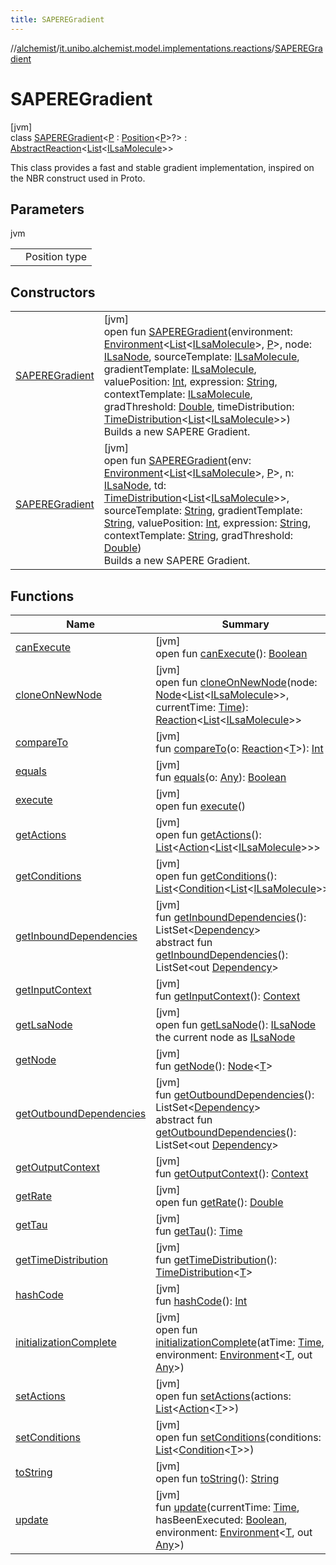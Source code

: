 ```yaml
---
title: SAPEREGradient
---
```

//[alchemist](../../../index.html)/[it.unibo.alchemist.model.implementations.reactions](../index.html)/[SAPEREGradient](index.html)



# SAPEREGradient



[jvm]\
class [SAPEREGradient](index.html)<[P](index.html) : [Position](../../it.unibo.alchemist.model.interfaces/-position/index.html)<[P](../../it.unibo.alchemist.model.implementations.actions/-lsa-ascending-gradient-dist/index.html)>?> : [AbstractReaction](../-abstract-reaction/index.html)<[List](https://docs.oracle.com/javase/8/docs/api/java/util/List.html)<[ILsaMolecule](../../it.unibo.alchemist.model.interfaces/-i-lsa-molecule/index.html)>> 

This class provides a fast and stable gradient implementation, inspired on the NBR construct used in Proto.



## Parameters


jvm

| | |
|---|---|
| <P> | Position type |



## Constructors


| | |
|---|---|
| [SAPEREGradient](-s-a-p-e-r-e-gradient.html) | [jvm]<br>open fun [SAPEREGradient](-s-a-p-e-r-e-gradient.html)(environment: [Environment](../../it.unibo.alchemist.model.interfaces/-environment/index.html)<[List](https://docs.oracle.com/javase/8/docs/api/java/util/List.html)<[ILsaMolecule](../../it.unibo.alchemist.model.interfaces/-i-lsa-molecule/index.html)>, [P](../../it.unibo.alchemist.model.implementations.actions/-lsa-ascending-gradient-dist/index.html)>, node: [ILsaNode](../../it.unibo.alchemist.model.interfaces/-i-lsa-node/index.html), sourceTemplate: [ILsaMolecule](../../it.unibo.alchemist.model.interfaces/-i-lsa-molecule/index.html), gradientTemplate: [ILsaMolecule](../../it.unibo.alchemist.model.interfaces/-i-lsa-molecule/index.html), valuePosition: [Int](https://kotlinlang.org/api/latest/jvm/stdlib/kotlin/-int/index.html), expression: [String](https://docs.oracle.com/javase/8/docs/api/java/lang/String.html), contextTemplate: [ILsaMolecule](../../it.unibo.alchemist.model.interfaces/-i-lsa-molecule/index.html), gradThreshold: [Double](https://kotlinlang.org/api/latest/jvm/stdlib/kotlin/-double/index.html), timeDistribution: [TimeDistribution](../../it.unibo.alchemist.model.interfaces/-time-distribution/index.html)<[List](https://docs.oracle.com/javase/8/docs/api/java/util/List.html)<[ILsaMolecule](../../it.unibo.alchemist.model.interfaces/-i-lsa-molecule/index.html)>>)<br>Builds a new SAPERE Gradient. |
| [SAPEREGradient](-s-a-p-e-r-e-gradient.html) | [jvm]<br>open fun [SAPEREGradient](-s-a-p-e-r-e-gradient.html)(env: [Environment](../../it.unibo.alchemist.model.interfaces/-environment/index.html)<[List](https://docs.oracle.com/javase/8/docs/api/java/util/List.html)<[ILsaMolecule](../../it.unibo.alchemist.model.interfaces/-i-lsa-molecule/index.html)>, [P](../../it.unibo.alchemist.model.implementations.actions/-lsa-ascending-gradient-dist/index.html)>, n: [ILsaNode](../../it.unibo.alchemist.model.interfaces/-i-lsa-node/index.html), td: [TimeDistribution](../../it.unibo.alchemist.model.interfaces/-time-distribution/index.html)<[List](https://docs.oracle.com/javase/8/docs/api/java/util/List.html)<[ILsaMolecule](../../it.unibo.alchemist.model.interfaces/-i-lsa-molecule/index.html)>>, sourceTemplate: [String](https://docs.oracle.com/javase/8/docs/api/java/lang/String.html), gradientTemplate: [String](https://docs.oracle.com/javase/8/docs/api/java/lang/String.html), valuePosition: [Int](https://kotlinlang.org/api/latest/jvm/stdlib/kotlin/-int/index.html), expression: [String](https://docs.oracle.com/javase/8/docs/api/java/lang/String.html), contextTemplate: [String](https://docs.oracle.com/javase/8/docs/api/java/lang/String.html), gradThreshold: [Double](https://kotlinlang.org/api/latest/jvm/stdlib/kotlin/-double/index.html))<br>Builds a new SAPERE Gradient. |


## Functions


| Name | Summary |
|---|---|
| [canExecute](can-execute.html) | [jvm]<br>open fun [canExecute](can-execute.html)(): [Boolean](https://kotlinlang.org/api/latest/jvm/stdlib/kotlin/-boolean/index.html) |
| [cloneOnNewNode](clone-on-new-node.html) | [jvm]<br>open fun [cloneOnNewNode](clone-on-new-node.html)(node: [Node](../../it.unibo.alchemist.model.interfaces/-node/index.html)<[List](https://docs.oracle.com/javase/8/docs/api/java/util/List.html)<[ILsaMolecule](../../it.unibo.alchemist.model.interfaces/-i-lsa-molecule/index.html)>>, currentTime: [Time](../../it.unibo.alchemist.model.interfaces/-time/index.html)): [Reaction](../../it.unibo.alchemist.model.interfaces/-reaction/index.html)<[List](https://docs.oracle.com/javase/8/docs/api/java/util/List.html)<[ILsaMolecule](../../it.unibo.alchemist.model.interfaces/-i-lsa-molecule/index.html)>> |
| [compareTo](../-abstract-reaction/compare-to.html) | [jvm]<br>fun [compareTo](../-abstract-reaction/compare-to.html)(o: [Reaction](../../it.unibo.alchemist.model.interfaces/-reaction/index.html)<[T](../../it.unibo.alchemist.model.implementations.actions/-abstract-action/index.html)>): [Int](https://kotlinlang.org/api/latest/jvm/stdlib/kotlin/-int/index.html) |
| [equals](../-abstract-reaction/equals.html) | [jvm]<br>fun [equals](../-abstract-reaction/equals.html)(o: [Any](https://kotlinlang.org/api/latest/jvm/stdlib/kotlin/-any/index.html)): [Boolean](https://kotlinlang.org/api/latest/jvm/stdlib/kotlin/-boolean/index.html) |
| [execute](execute.html) | [jvm]<br>open fun [execute](execute.html)() |
| [getActions](get-actions.html) | [jvm]<br>open fun [getActions](get-actions.html)(): [List](https://docs.oracle.com/javase/8/docs/api/java/util/List.html)<[Action](../../it.unibo.alchemist.model.interfaces/-action/index.html)<[List](https://docs.oracle.com/javase/8/docs/api/java/util/List.html)<[ILsaMolecule](../../it.unibo.alchemist.model.interfaces/-i-lsa-molecule/index.html)>>> |
| [getConditions](get-conditions.html) | [jvm]<br>open fun [getConditions](get-conditions.html)(): [List](https://docs.oracle.com/javase/8/docs/api/java/util/List.html)<[Condition](../../it.unibo.alchemist.model.interfaces/-condition/index.html)<[List](https://docs.oracle.com/javase/8/docs/api/java/util/List.html)<[ILsaMolecule](../../it.unibo.alchemist.model.interfaces/-i-lsa-molecule/index.html)>>> |
| [getInboundDependencies](../-abstract-reaction/get-inbound-dependencies.html) | [jvm]<br>fun [getInboundDependencies](../-abstract-reaction/get-inbound-dependencies.html)(): ListSet<[Dependency](../../it.unibo.alchemist.model.interfaces/-dependency/index.html)><br>abstract fun [getInboundDependencies](../../it.unibo.alchemist.model.interfaces/-reaction/get-inbound-dependencies.html)(): ListSet<out [Dependency](../../it.unibo.alchemist.model.interfaces/-dependency/index.html)> |
| [getInputContext](../-abstract-reaction/get-input-context.html) | [jvm]<br>fun [getInputContext](../-abstract-reaction/get-input-context.html)(): [Context](../../it.unibo.alchemist.model.interfaces/-context/index.html) |
| [getLsaNode](get-lsa-node.html) | [jvm]<br>open fun [getLsaNode](get-lsa-node.html)(): [ILsaNode](../../it.unibo.alchemist.model.interfaces/-i-lsa-node/index.html)<br>the current node as [ILsaNode](../../it.unibo.alchemist.model.interfaces/-i-lsa-node/index.html) |
| [getNode](../-navigation-prioritised-steering-with-physics/index.html#-1244046302%2FFunctions%2F-134779887) | [jvm]<br>fun [getNode](../-navigation-prioritised-steering-with-physics/index.html#-1244046302%2FFunctions%2F-134779887)(): [Node](../../it.unibo.alchemist.model.interfaces/-node/index.html)<[T](../../it.unibo.alchemist.model.implementations.actions/-abstract-action/index.html)> |
| [getOutboundDependencies](../-abstract-reaction/get-outbound-dependencies.html) | [jvm]<br>fun [getOutboundDependencies](../-abstract-reaction/get-outbound-dependencies.html)(): ListSet<[Dependency](../../it.unibo.alchemist.model.interfaces/-dependency/index.html)><br>abstract fun [getOutboundDependencies](../../it.unibo.alchemist.model.interfaces/-reaction/get-outbound-dependencies.html)(): ListSet<out [Dependency](../../it.unibo.alchemist.model.interfaces/-dependency/index.html)> |
| [getOutputContext](../-abstract-reaction/get-output-context.html) | [jvm]<br>fun [getOutputContext](../-abstract-reaction/get-output-context.html)(): [Context](../../it.unibo.alchemist.model.interfaces/-context/index.html) |
| [getRate](get-rate.html) | [jvm]<br>open fun [getRate](get-rate.html)(): [Double](https://kotlinlang.org/api/latest/jvm/stdlib/kotlin/-double/index.html) |
| [getTau](../-abstract-reaction/get-tau.html) | [jvm]<br>fun [getTau](../-abstract-reaction/get-tau.html)(): [Time](../../it.unibo.alchemist.model.interfaces/-time/index.html) |
| [getTimeDistribution](../-navigation-prioritised-steering-with-physics/index.html#2053953683%2FFunctions%2F-134779887) | [jvm]<br>fun [getTimeDistribution](../-navigation-prioritised-steering-with-physics/index.html#2053953683%2FFunctions%2F-134779887)(): [TimeDistribution](../../it.unibo.alchemist.model.interfaces/-time-distribution/index.html)<[T](../../it.unibo.alchemist.model.implementations.actions/-abstract-action/index.html)> |
| [hashCode](../-abstract-reaction/hash-code.html) | [jvm]<br>fun [hashCode](../-abstract-reaction/hash-code.html)(): [Int](https://kotlinlang.org/api/latest/jvm/stdlib/kotlin/-int/index.html) |
| [initializationComplete](../-abstract-reaction/initialization-complete.html) | [jvm]<br>open fun [initializationComplete](../-abstract-reaction/initialization-complete.html)(atTime: [Time](../../it.unibo.alchemist.model.interfaces/-time/index.html), environment: [Environment](../../it.unibo.alchemist.model.interfaces/-environment/index.html)<[T](../../it.unibo.alchemist.model.implementations.actions/-abstract-action/index.html), out [Any](https://kotlinlang.org/api/latest/jvm/stdlib/kotlin/-any/index.html)>) |
| [setActions](index.html#2022331282%2FFunctions%2F-134779887) | [jvm]<br>open fun [setActions](index.html#2022331282%2FFunctions%2F-134779887)(actions: [List](https://docs.oracle.com/javase/8/docs/api/java/util/List.html)<[Action](../../it.unibo.alchemist.model.interfaces/-action/index.html)<[T](../../it.unibo.alchemist.model.implementations.actions/-abstract-action/index.html)>>) |
| [setConditions](index.html#1708622090%2FFunctions%2F-134779887) | [jvm]<br>open fun [setConditions](index.html#1708622090%2FFunctions%2F-134779887)(conditions: [List](https://docs.oracle.com/javase/8/docs/api/java/util/List.html)<[Condition](../../it.unibo.alchemist.model.interfaces/-condition/index.html)<[T](../../it.unibo.alchemist.model.implementations.actions/-abstract-action/index.html)>>) |
| [toString](../-abstract-reaction/to-string.html) | [jvm]<br>open fun [toString](../-abstract-reaction/to-string.html)(): [String](https://docs.oracle.com/javase/8/docs/api/java/lang/String.html) |
| [update](../-abstract-reaction/update.html) | [jvm]<br>fun [update](../-abstract-reaction/update.html)(currentTime: [Time](../../it.unibo.alchemist.model.interfaces/-time/index.html), hasBeenExecuted: [Boolean](https://kotlinlang.org/api/latest/jvm/stdlib/kotlin/-boolean/index.html), environment: [Environment](../../it.unibo.alchemist.model.interfaces/-environment/index.html)<[T](../../it.unibo.alchemist.model.implementations.actions/-abstract-action/index.html), out [Any](https://kotlinlang.org/api/latest/jvm/stdlib/kotlin/-any/index.html)>) |

